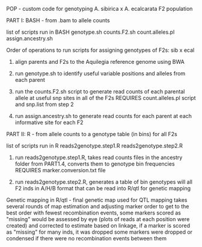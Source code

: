 POP - custom code for genotyping A. sibirica x A. ecalcarata F2 population

PART I: BASH - from .bam to allele counts

list of scripts run in BASH
genotype.sh
counts.F2.sh
count.alleles.pl
assign.ancestry.sh

Order of operations to run scripts for assigning genotypes of F2s: sib x ecal

1. align parents and F2s to the Aquilegia reference genome using BWA

2. run genotype.sh to identify useful variable positions and alleles from each parent

3. run the counts.F2.sh script to generate read counts of each parental allele at useful 
   snp sites in all of the F2s
   REQUIRES count.alleles.pl script and snp.list from step 2

4. run assign.ancestry.sh to generate read counts for each parent at each informative site 
   for each F2

PART II: R - from allele counts to a genotype table (in bins) for all F2s

list of scripts run in R
reads2genotype.step1.R
reads2genotype.step2.R

1. run reads2genotype.step1.R, 
   takes read counts files in the ancestry folder from PART1.4, converts them to genotype 
   bin frequencies
   REQUIRES marker.conversion.txt file

2. run reads2genotype.step2.R,
   generates a table of bin genotypes will all F2 inds in A/H/B format that can be read 
   into R/qtl for genetic mapping
   
Genetic mapping in R/qtl - 
   final genetic map used for QTL mapping takes several rounds of map estimation and 
   adjusting marker order to get to the best order with fewest recombination events, some
   markers scored as "missing" would be assessed by eye (plots of reads at each position 
   were created) and corrected to estimate based on linkage, if a marker is scored as 
   "missing" for many inds, it was dropped
   some markers were dropped or condensed if there were no recombination events between them
